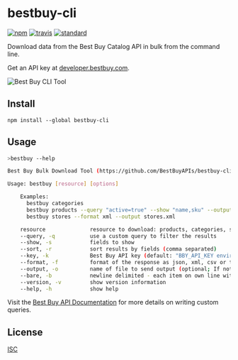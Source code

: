 # bestbuy-cli

[![npm][npm-image]][npm-url]
[![travis][travis-image]][travis-url]
[![standard][standard-image]][standard-url]

[npm-image]: https://img.shields.io/npm/v/bestbuy-cli.svg?style=flat-square
[npm-url]: https://www.npmjs.com/package/bestbuy-cli
[travis-image]: https://img.shields.io/travis/BestBuyAPIs/bestbuy-cli.svg?style=flat-square
[travis-url]: https://travis-ci.org/BestBuyAPIs/bestbuy-cli
[standard-image]: https://img.shields.io/badge/code%20style-standard-brightgreen.svg?style=flat-square
[standard-url]: http://npm.im/standard

Download data from the Best Buy Catalog API in bulk from the command line.

Get an API key at [developer.bestbuy.com](https://developer.bestbuy.com).

![Best Buy CLI Tool](https://cdn.rawgit.com/BestBuyAPIs/bestbuy-cli/master/images/download-all-stores.gif)

## Install

```
npm install --global bestbuy-cli
```

## Usage

```bash
>bestbuy --help

Best Buy Bulk Download Tool (https://github.com/BestBuyAPIs/bestbuy-cli)

Usage: bestbuy [resource] [options]

    Examples:
      bestbuy categories
      bestbuy products --query "active=true" --show "name,sku" --output products.json
      bestbuy stores --format xml --output stores.xml

    resource              resource to download: products, categories, stores
    --query, -q           use a custom query to filter the results
    --show, -s            fields to show
    --sort, -r            sort results by fields (comma separated)
    --key, -k             Best Buy API key (default: "BBY_API_KEY environment variable")
    --format, -f          format of the response as json, xml, csv or tsv (default: "json")
    --output, -o          name of file to send output (optional; If not present, out will go to stdout)
    --bare, -b            newline delimited - each item on own line without extra cruft (default: false)
    --version, -v         show version information
    --help, -h            show help

```
Visit the [Best Buy API Documentation](https://developer.bestbuy.com/documentation) for more details on writing custom queries.

## License

[ISC](LICENSE.md)
